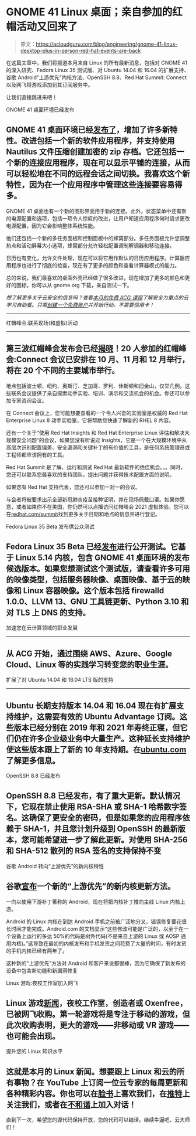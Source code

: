 # GNOME 41 Linux 桌面；亲自参加的红帽活动又回来了

> 原文：<https://acloudguru.com/blog/engineering/gnome-41-linux-desktop-plus-in-person-red-hat-events-are-back>

在这篇文章中，我们将报道本月来自 Linux 的所有最新消息，包括对 GNOME 41 的深入研究、Fedora Linux 35 测试版、对 Ubuntu 14.04 和 16.04 的扩展支持、谷歌 Android“上游优先”内核方法、OpenSSH 8.8、Red Hat Summit: Connect 以及网飞将游戏添加到其订阅服务中。

让我们直接跳进来吧！

GNOME 41 桌面环境已经发布

## GNOME 41 桌面环境已经[发布了](https://help.gnome.org/misc/release-notes/41.0/)，增加了许多新特性。改进包括一个新的软件应用程序，并支持使用 Nautilus 文件压缩创建加密的 zip 存档。它还包括一个新的连接应用程序，现在可以显示平铺的连接，从而可以轻松地在不同的远程会话之间切换。我喜欢这个新特性，因为在一个应用程序中管理这些连接要容易得多。

GNOME 41 桌面也有一个新的图形界面用于新的连接。此外，状态菜单中还有新的电源配置和选项，包括一项令人惊叹的改进，让用户知道应用程序何时请求更改电源配置，因为它会影响整体系统性能。

他们还包括一个新的多任务面板和控制面板中的蜂窝部分。多任务面板允许您调整热点和活动屏幕大小选项，蜂窝部分允许轻松配置调制解调器和移动连接。

日历也有变化，允许文件处理，现在可以将它用作默认的日历应用程序。计算器应用程序也进行了彻底的检查，现在有了更多的颜色和查看计算器模式的能力。

总的来说，我们最喜欢的桌面外壳已经做了很多改进，现在增加了更多的颜色和更好的图标。你可以从 gnome.org 下载，亲自测试一下。

*想了解更多关于云安全的信息吗？查看[本月的免费 ACG 课程](https://acloudguru.com/blog/news/whats-free-at-acg)了解安全为重点的云学习自助餐。只需[创建一个免费账户](https://acloudguru.com/pricing)并开始行动。不需要信用卡！*

* * *

红帽峰会:联系现场(和虚拟)活动

* * *

## 第三波红帽峰会发布会已经[揭晓](https://www.redhat.com/en/summit)！20 人参加的红帽峰会:Connect 会议已安排在 10 月、11 月和 12 月举行，将在 20 个不同的主要城市举行。

地点包括波士顿、纽约、奥斯汀、芝加哥、罗利、休斯顿和旧金山，仅举几例。这些联系会议提供了亲自探索动手实验、培训、演示和交流机会的机会。你还可以参加专家咨询会议。

在 Connect 会议上，您可能想要查看的一个令人兴奋的实验室是权威的 Red Hat Enterprise Linux 8 动手实验室，它将帮助您快速了解新的 RHEL 8 内容。

还有一个关于“使用 Red Hat Insights 和 Red Hat Enterprise Linux 评估和解决大规模安全问题”的会议，如果您没有听说过 Insights，它是一个在大规模环境中从高层次识别配置偏差、安全漏洞和关键补丁的有价值的工具，是任何系统管理员或工程师都应该拥有的工具。

Red Hat Summit 是了解、运行和测试 Red Hat 最新软件的绝佳机会。。。同时，您还可以联系您最喜欢的支持团队，提出问题并获得技术配置方面的说明。

如果您有 Red Hat 支持代表，您还可以参加一对一的会议。

与会者将被要求出示全部新冠肺炎疫苗接种证明，并在现场佩戴口罩。如果你愿意，或者如果你不在美国，你仍然可以点播访问红帽峰会 2021 虚拟体验。您可以在[redhat.com/summit](https://www.redhat.com/en/summit)找到更多关于日期和地点的信息并进行登记。

Fedora Linux 35 Beta 发布供公众测试

## Fedora Linux 35 Beta 已经[发布](https://www.redhat.com/en/blog/fedora-35-beta-now-available)进行公开测试。它基于 Linux 5.14 内核，包含 GNOME 41 桌面环境的发布候选版本。如果您想测试这个测试版，请查看许多可用的映像类型，包括服务器映像、桌面映像、基于云的映像和 Linux 容器映像。这个版本包括 firewalld 1.0.0、LLVM 13、GNU 工具链更新、Python 3.10 和对 TLS 上 DNS 的支持。

加速您在云计算领域的职业发展

* * *

## 从 ACG 开始，通过围绕 AWS、Azure、Google Cloud、Linux 等的实践学习转变您的职业生涯。

扩展了对 Ubuntu 14.04 和 16.04 LTS 版的支持

* * *

## Ubuntu 长期支持版本 14.04 和 16.04 现在有扩展支持维护，这需要有效的 Ubuntu Advantage 订阅。这些版本已经分别在 2019 年和 2021 年寿终正寝，但它们仍在许多企业级业务中大量生产。这种延长支持维护使这些版本跟上了新的 10 年支持期。在[ubuntu.com](https://ubuntu.com/blog/ubuntu-14-04-and-16-04-lifecycle-extended-to-ten-years)了解更多信息。

OpenSSH 8.8 已经发布

## OpenSSH 8.8 已经发布，有了重大更新。默认情况下，它现在禁止使用 RSA-SHA 或 SHA-1 哈希数字签名。这确保了更安全的密码，但是如果您的应用程序依赖于 SHA-1，并且您计划升级到 OpenSSH 的最新版本，您可能希望进一步了解此更新。对使用 SHA-256 和 SHA-512 散列的 RSA 签名的支持保持不变

谷歌 Android 转向“上游优先”的新内核特性

## 谷歌[宣布](https://tech.slashdot.org/story/21/09/22/1920258/google-finally-shifting-to-upstream-first-linux-kernel-approach-for-android-features)一个新的“上游优先”的新内核更新方法。

一向以使用下游补丁著称的 Android，现在将把内核补丁推向主线 Linux 内核上游。

Android 的 Linux 内核在到达 Android 手机之前被广泛地分叉，错误修复要花很长时间才能完成。Android.com 的文档显示“这些修改可能是广泛的，以至于在一个设备上运行的多达 50%的代码是树外代码(不是来自上游的 Linux 或 AOSP 通用内核)。”这导致在最初的内核发布和手机发货之间花费了大量的时间，有时发货的手机内核已经有两年了。

这种新的“上游优先”方法对 Android 和客户来说都很棒，因为它确保了新发布的设备中包含新功能和新漏洞修复

Linux 游戏:夜校工作室加入网飞

## Linux 游戏[新闻](https://www.gamingonlinux.com/2021/09/night-school-studio-creator-of-oxenfree-joins-netflix)，夜校工作室，创造者或 Oxenfree，已被网飞收购。第一轮游戏将是专注于移动的游戏，但此次收购表明，更大的游戏——非移动或 VR 游戏——也可能会出现。

提升您的 Linux 知识水平

## 这就是本月的 Linux 新闻。想要跟上 Linux 和云的所有事物？在 YouTube 上订阅一位云专家的每周更新和各种精彩内容。你也可以在[脸书](https://www.facebook.com/acloudguru)上喜欢我们，在[推特](https://twitter.com/acloudguru)上关注我们，或者在[不和谐](http://discord.gg/acloudguru)上加入对话！

直到下一次，希望您的源代码保持开放，您的代码可以编译。继续牛逼吧，云大师们！